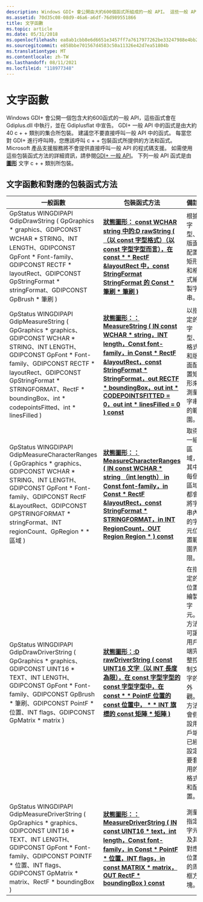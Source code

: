 ```yaml
---
description: Windows GDI+ 會公開由大約600個函式所組成的一般 API。 這些一般 API 函式是由圖形文字 c + + 類別所包裝。
ms.assetid: 70d35c08-08d9-46a6-a6df-76d989551866
title: 文字函數
ms.topic: article
ms.date: 05/31/2018
ms.openlocfilehash: ea8ab1cbb8e6d6651e3457ff7a7617977262be33247988e4bb221a4596e02002
ms.sourcegitcommit: e858bbe701567d4583c50a11326e42d7ea51804b
ms.translationtype: MT
ms.contentlocale: zh-TW
ms.lasthandoff: 08/11/2021
ms.locfileid: "118977348"
---
```

# <a name="text-functions"></a>文字函數

Windows GDI+ 會公開一個包含大約600函式的一般 API，這些函式會在 Gdiplus.dll 中執行，並在 Gdiplusflat 中宣告。 GDI+ 一般 API 中的函式是由大約 40 c + + 類別的集合所包裝。 建議您不要直接呼叫一般 API 中的函式。 每當您對 GDI+ 進行呼叫時，您應該呼叫 c + + 包裝函式所提供的方法和函式。 Microsoft 產品支援服務將不會提供直接呼叫一般 API 的程式碼支援。 如需使用這些包裝函式方法的詳細資訊，請參閱[GDI+ 一般 API](-gdiplus-flatapi-flat.md)。 下列一般 API 函式是由 [**圖形**](/windows/desktop/api/gdiplusgraphics/nl-gdiplusgraphics-graphics) 文字 c + + 類別所包裝。

## <a name="text-functions-and-corresponding-wrapper-methods"></a>文字函數和對應的包裝函式方法



| 一般函數                                                                                                                                                                                                                                                                   | 包裝函式方法                                                                                                                                                                                                                                                                                                                                                                        | 備註                                                                                                                                                                                                           |
|---------------------------------------------------------------------------------------------------------------------------------------------------------------------------------------------------------------------------------------------------------------------------------|---------------------------------------------------------------------------------------------------------------------------------------------------------------------------------------------------------------------------------------------------------------------------------------------------------------------------------------------------------------------------------------|-------------------------------------------------------------------------------------------------------------------------------------------------------------------------------------------------------------------|
| GpStatus WINGDIPAPI GdipDrawString ( GpGraphics \* graphics、GDIPCONST WCHAR \* STRING、INT LENGTH、GDIPCONST GpFont \* Font-family、GDIPCONST RECTF \* layoutRect、GDIPCONST GpStringFormat \* stringFormat、GDIPCONST GpBrush \* 筆刷 ) <br/>                                         | [**狀態圖形： const WCHAR string 中的:D rawString ( （以 const 字型格式）（以 const 字型字型而言），在 const \* \* RectF &layoutRect 中，const StringFormat StringFormat 的 Const \* 筆刷 \* 筆刷 )**](/previous-versions//ms535991(v=vs.85))<br/>                                                                                      | 根據字型、版面配置矩形和格式繪製字串。                                                                                                                                                 |
| GpStatus WINGDIPAPI GdipMeasureString ( GpGraphics \* graphics、GDIPCONST WCHAR \* STRING、INT LENGTH、GDIPCONST GpFont \* Font-family、GDIPCONST RECTF \* layoutRect、GDIPCONST GpStringFormat \* STRINGFORMAT、RectF \* boundingBox、int \* codepointsFitted、int \* linesFilled ) <br/> | [**狀態圖形：： MeasureString ( IN const WCHAR \* string，INT length，Const font-family，in Const \* RectF &layoutRect，const StringFormat \* StringFormat，out RECTF \* boundingBox，out int \* CODEPOINTSFITTED = 0，out int \* linesFilled = 0 ) const**](/previous-versions//ms535831(v=vs.85))<br/> | 以指定的字型、格式和版面配置矩形來測量字串的範圍。                                                                                                                            |
| GpStatus WINGDIPAPI GdipMeasureCharacterRanges ( GpGraphics \* graphics、GDIPCONST WCHAR \* STRING、INT LENGTH、GDIPCONST GpFont \* Font-family、GDIPCONST RectF &LayoutRect、GDIPCONST GPSTRINGFORMAT \* stringFormat、INT regionCount、GpRegion \* \* 區域 ) <br/>                  | [**狀態圖形：： MeasureCharacterRanges ( IN const WCHAR \* string （int length） in Const font-family，in Const \* RectF &layoutRect，const StringFormat \* STRINGFORMAT，in INT RegionCount，OUT Region Region \* ) const**](/windows/desktop/api/Gdiplusgraphics/nf-gdiplusgraphics-graphics-measurecharacterranges)<br/>                                  | 取得一組區域，其中每個區域都會將字串內的字元位置範圍界限。                                                                                                                        |
| GpStatus WINGDIPAPI GdipDrawDriverString ( GpGraphics \* graphics、GDIPCONST UINT16 \* TEXT、INT LENGTH、GDIPCONST GpFont \* Font-family、GDIPCONST GpBrush \* 筆刷、GDIPCONST PointF \* 位置、INT flags、GDIPCONST GpMatrix \* matrix ) <br/>                                     | [**狀態圖形：:D rawDriverString ( const UINT16 文字（以 INT 長度為限），在 const 字型字型的 const 字型字型中，在 const \* \* PointF 位置的 const 位置中， \* \* INT 旗標的 const 矩陣 \* 矩陣 )**](/windows/desktop/api/Gdiplusgraphics/nf-gdiplusgraphics-graphics-drawdriverstring)<br/>                                                                           | 在指定的位置繪製字元。 方法可讓用戶端完整控制文字的外觀。 方法會假設用戶端已經設定要套用的格式和配置。 |
| GpStatus WINGDIPAPI GdipMeasureDriverString ( GpGraphics \* graphics、GDIPCONST UINT16 \* TEXT、INT LENGTH、GDIPCONST GpFont \* Font-family、GDIPCONST POINTF \* 位置、INT flags、GDIPCONST GpMatrix \* matrix、RectF \* boundingBox ) <br/>                                        | [**狀態圖形：： MeasureDriverString ( IN const UINT16 \* text，int length，Const font-family，in Const \* PointF \* 位置，INT flags，in const MATRIX \* matrix，OUT RectF \* boundingBox ) const**](/windows/desktop/api/Gdiplusgraphics/nf-gdiplusgraphics-graphics-measuredriverstring)<br/>                                                        | 測量指定字元及其對應位置的周框方塊。                                                                                                                         |



 

 

 
